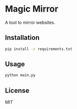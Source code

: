 # Magic Mirror

A tool to mirror websites.

## Installation

```bash
pip install -r requirements.txt
```

## Usage

```bash
python main.py
```

## License

MIT

